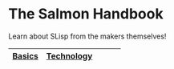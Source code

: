 # The Salmon Handbook

Learn about SLisp from the makers themselves!

| [Basics](./Basics/index.md) | [Technology](./Tech/index.md) |   |   |   |
|-----------------------------|-------------------------------|---|---|---|